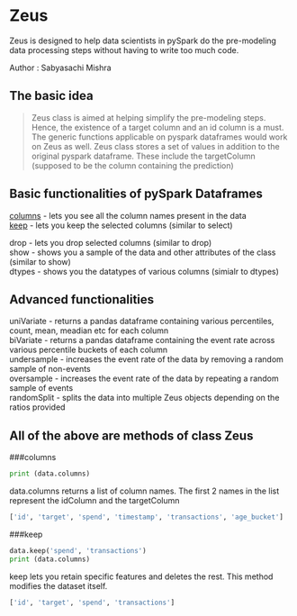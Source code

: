 # Zeus

Zeus is designed to help data scientists in pySpark do the pre-modeling data processing steps without having to write too much code.

Author : Sabyasachi Mishra

## The basic idea

>Zeus class is aimed at helping simplify the pre-modeling steps. Hence, the existence of a target column and an id column is a must. The generic functions applicable on pyspark dataframes would work on Zeus as well.
Zeus class stores a set of values in addition to the original pyspark dataframe. These include the targetColumn (supposed to be the column containing the prediction)

## Basic functionalities of pySpark Dataframes
[columns](#columns) - lets you see all the column names present in the data <br />
[keep](#keep) - lets you keep the selected columns (similar to select) <br />

drop - lets you drop selected columns (similar to drop) <br />
show - shows you a sample of the data and other attributes of the class (similar to show) <br />
dtypes - shows you the datatypes of various columns (simialr to dtypes) <br />

## Advanced functionalities
uniVariate - returns a pandas dataframe containing various percentiles, count, mean, meadian etc for each column <br />
biVariate - returns a pandas dataframe containing the event rate across various percentile buckets of each column <br />
undersample - increases the event rate of the data by removing a random sample of non-events <br />
oversample - increases the event rate of the data by repeating a random sample of events <br />
randomSplit - splits the data into multiple Zeus objects depending on the ratios provided <br />

## All of the above are methods of class Zeus

###columns
```python
print (data.columns)
```
data.columns returns a list of column names. The first 2 names in the list represent the idColumn and the targetColumn
```python
['id', 'target', 'spend', 'timestamp', 'transactions', 'age_bucket']
```

###keep

```python
data.keep('spend', 'transactions')
print (data.columns)
```
keep lets you retain specific features and deletes the rest. This method modifies the dataset itself.
```python
['id', 'target', 'spend', 'transactions']
```

